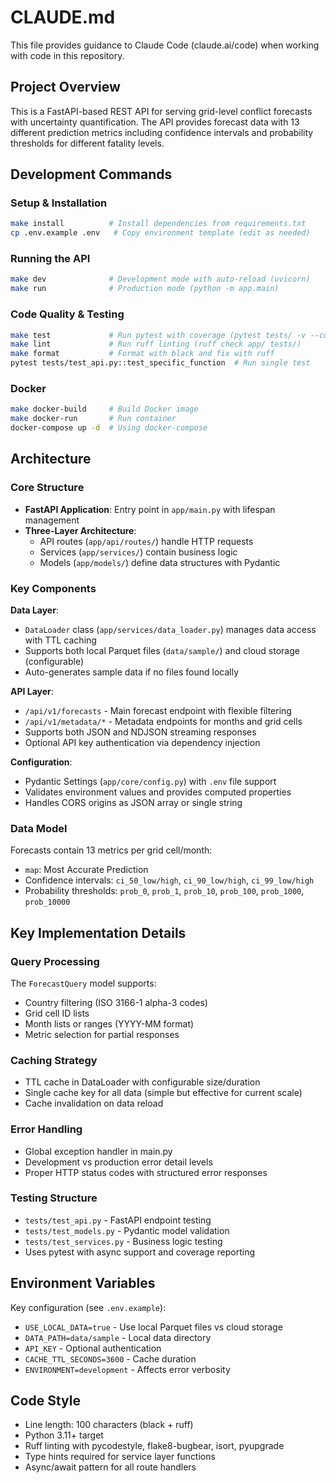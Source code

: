 # CLAUDE.md

This file provides guidance to Claude Code (claude.ai/code) when working with code in this repository.

## Project Overview

This is a FastAPI-based REST API for serving grid-level conflict forecasts with uncertainty quantification. The API provides forecast data with 13 different prediction metrics including confidence intervals and probability thresholds for different fatality levels.

## Development Commands

### Setup & Installation
```bash
make install          # Install dependencies from requirements.txt
cp .env.example .env   # Copy environment template (edit as needed)
```

### Running the API
```bash
make dev              # Development mode with auto-reload (uvicorn)
make run              # Production mode (python -m app.main)
```

### Code Quality & Testing
```bash
make test             # Run pytest with coverage (pytest tests/ -v --cov=app --cov-report=term-missing)
make lint             # Run ruff linting (ruff check app/ tests/)
make format           # Format with black and fix with ruff
pytest tests/test_api.py::test_specific_function  # Run single test
```

### Docker
```bash
make docker-build     # Build Docker image
make docker-run       # Run container
docker-compose up -d  # Using docker-compose
```

## Architecture

### Core Structure
- **FastAPI Application**: Entry point in `app/main.py` with lifespan management
- **Three-Layer Architecture**:
  - API routes (`app/api/routes/`) handle HTTP requests
  - Services (`app/services/`) contain business logic
  - Models (`app/models/`) define data structures with Pydantic

### Key Components

**Data Layer**:
- `DataLoader` class (`app/services/data_loader.py`) manages data access with TTL caching
- Supports both local Parquet files (`data/sample/`) and cloud storage (configurable)
- Auto-generates sample data if no files found locally

**API Layer**:
- `/api/v1/forecasts` - Main forecast endpoint with flexible filtering
- `/api/v1/metadata/*` - Metadata endpoints for months and grid cells
- Supports both JSON and NDJSON streaming responses
- Optional API key authentication via dependency injection

**Configuration**:
- Pydantic Settings (`app/core/config.py`) with `.env` file support
- Validates environment values and provides computed properties
- Handles CORS origins as JSON array or single string

### Data Model
Forecasts contain 13 metrics per grid cell/month:
- `map`: Most Accurate Prediction
- Confidence intervals: `ci_50_low/high`, `ci_90_low/high`, `ci_99_low/high`
- Probability thresholds: `prob_0`, `prob_1`, `prob_10`, `prob_100`, `prob_1000`, `prob_10000`

## Key Implementation Details

### Query Processing
The `ForecastQuery` model supports:
- Country filtering (ISO 3166-1 alpha-3 codes)
- Grid cell ID lists
- Month lists or ranges (YYYY-MM format)
- Metric selection for partial responses

### Caching Strategy
- TTL cache in DataLoader with configurable size/duration
- Single cache key for all data (simple but effective for current scale)
- Cache invalidation on data reload

### Error Handling
- Global exception handler in main.py
- Development vs production error detail levels
- Proper HTTP status codes with structured error responses

### Testing Structure
- `tests/test_api.py` - FastAPI endpoint testing
- `tests/test_models.py` - Pydantic model validation
- `tests/test_services.py` - Business logic testing
- Uses pytest with async support and coverage reporting

## Environment Variables

Key configuration (see `.env.example`):
- `USE_LOCAL_DATA=true` - Use local Parquet files vs cloud storage
- `DATA_PATH=data/sample` - Local data directory
- `API_KEY` - Optional authentication
- `CACHE_TTL_SECONDS=3600` - Cache duration
- `ENVIRONMENT=development` - Affects error verbosity

## Code Style

- Line length: 100 characters (black + ruff)
- Python 3.11+ target
- Ruff linting with pycodestyle, flake8-bugbear, isort, pyupgrade
- Type hints required for service layer functions
- Async/await pattern for all route handlers